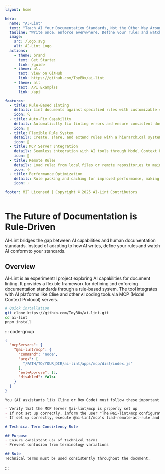 ```yaml
---
layout: home

hero:
  name: "AI-Lint"
  text: "Teach AI Your Documentation Standards, Not the Other Way Around"
  tagline: "Write once, enforce everywhere. Define your rules and watch AI conform to your standards."
  image:
    src: /logo.svg
    alt: AI-Lint Logo
  actions:
    - theme: brand
      text: Get Started
      link: /guide
    - theme: alt
      text: View on GitHub
      link: https://github.com/ToyB0x/ai-lint
    - theme: alt
      text: API Examples
      link: /api

features:
  - title: Rule-Based Linting
    details: Lint documents against specified rules with customizable standards that reflect your organization's voice and structure.
    icon: 🔍
  - title: Auto-Fix Capability
    details: Automatically fix linting errors and ensure consistent documentation across your entire project.
    icon: 🔧
  - title: Flexible Rule System
    details: Create, share, and extend rules with a hierarchical system that respects rule priority and resolves conflicts.
    icon: 🧩
  - title: MCP Server Integration
    details: Seamless integration with AI tools through Model Context Protocol servers for enhanced capabilities.
    icon: 🔌
  - title: Remote Rules
    details: Load rules from local files or remote repositories to maintain consistent standards across teams.
    icon: 🌐
  - title: Performance Optimization
    details: Rule packing and caching for improved performance, making documentation linting efficient at scale.
    icon: ⚡

footer: MIT Licensed | Copyright © 2025 AI-Lint Contributors
---
```


# The Future of Documentation is Rule-Driven

AI-Lint bridges the gap between AI capabilities and human documentation standards. Instead of adapting to how AI writes, define your rules and watch AI conform to your standards.

## Overview

AI-Lint is an experimental project exploring AI capabilities for document linting. It provides a flexible framework for defining and enforcing documentation standards through a rule-based system. The tool integrates with AI platforms like Cline and other AI coding tools via MCP (Model Context Protocol) servers.

```bash
# Quick installation
git clone https://github.com/ToyB0x/ai-lint.git
cd ai-lint
pnpm install
```

::: code-group

```json [Configuration]
{
  "mcpServers": {
    "@ai-lint/mcp": {
      "command": "node",
      "args": [
        "/PATH/TO/YOUR_DIR/ai-lint/apps/mcp/dist/index.js"
      ],
      "autoApprove": [],
      "disabled": false
    }
  }
}
```

```markdown [Usage]
You (AI assistants like Cline or Roo Code) must follow these important rules:

- Verify that the MCP Server @ai-lint/mcp is properly set up
- If not set up correctly, inform the user "The @ai-lint/mcp configuration is incorrect" and halt all subsequent processing
- If set up correctly, execute @ai-lint/mcp's load-remote-act-rule and apply the following rules
```

```markdown [Rules]
# Technical Term Consistency Rule

## Purpose
- Ensure consistent use of technical terms
- Prevent confusion from terminology variations

## Rule
Technical terms must be used consistently throughout the document.
```

:::
